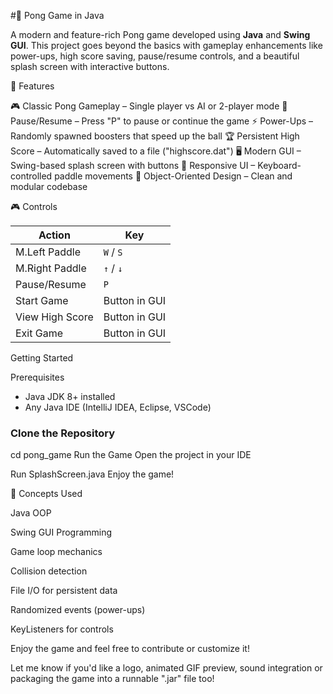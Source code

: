 #🏓 Pong Game in Java

A modern and feature-rich Pong game developed using **Java** and **Swing GUI**. This project goes beyond the basics with gameplay enhancements like power-ups, high score saving, pause/resume controls, and a beautiful splash screen with interactive buttons.

🚀 Features

 🎮 Classic Pong Gameplay – Single player vs AI or 2-player mode
 🛑 Pause/Resume – Press "P" to pause or continue the game
 ⚡ Power-Ups – Randomly spawned boosters that speed up the ball
 🏆 Persistent High Score – Automatically saved to a file ("highscore.dat")
 🖥️ Modern GUI – Swing-based splash screen with buttons
 🎨 Responsive UI – Keyboard-controlled paddle movements
 🧠 Object-Oriented Design – Clean and modular codebase


🎮 Controls

| Action         | Key              |
|----------------|------------------|
| M.Left Paddle  | `W` / `S`        |
| M.Right Paddle | `↑` / `↓`        |
| Pause/Resume   | `P`              |
| Start Game     | Button in GUI    |
| View High Score| Button in GUI    |
| Exit Game      | Button in GUI    |


Getting Started

Prerequisites
- Java JDK 8+ installed
- Any Java IDE (IntelliJ IDEA, Eclipse, VSCode)

### Clone the Repository
cd pong_game
Run the Game
Open the project in your IDE

Run SplashScreen.java
Enjoy the game!

🧠 Concepts Used

Java OOP

Swing GUI Programming

Game loop mechanics

Collision detection

File I/O for persistent data

Randomized events (power-ups)

KeyListeners for controls

Enjoy the game and feel free to contribute or customize it!


Let me know if you'd like a logo, animated GIF preview, sound integration or packaging the game into a runnable ".jar" file too!
